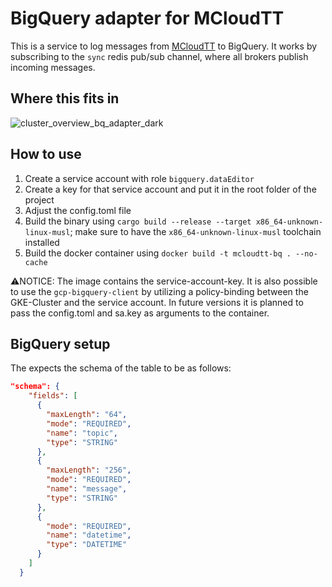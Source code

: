 # BigQuery adapter for MCloudTT
This is a service to log messages from [MCloudTT](https://github.com/MCloudTT/mcloudtt) to BigQuery. It works by subscribing to the `sync` redis pub/sub channel, where all brokers publish incoming messages.

## Where this fits in
![cluster_overview_bq_adapter_dark](https://user-images.githubusercontent.com/60036186/222136295-20aabeb8-1725-41d6-baa2-5e101dd5ad6c.png)

## How to use
1. Create a service account with role `bigquery.dataEditor`
2. Create a key for that service account and put it in the root folder of the project
3. Adjust the config.toml file
4. Build the binary using `cargo build --release --target x86_64-unknown-linux-musl`; make sure to have the `x86_64-unknown-linux-musl` toolchain installed
5. Build the docker container using `docker build -t mcloudtt-bq . --no-cache`

⚠️NOTICE: The image contains the service-account-key. It is also possible to use the `gcp-bigquery-client` by utilizing a policy-binding between the GKE-Cluster and the service account. In future versions it is planned to pass the config.toml and sa.key as arguments to the container.

## BigQuery setup
The expects the schema of the table to be as follows:
```json
"schema": {
    "fields": [
      {
        "maxLength": "64",
        "mode": "REQUIRED",
        "name": "topic",
        "type": "STRING"
      },
      {
        "maxLength": "256",
        "mode": "REQUIRED",
        "name": "message",
        "type": "STRING"
      },
      {
        "mode": "REQUIRED",
        "name": "datetime",
        "type": "DATETIME"
      }
    ]
  }
```
